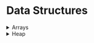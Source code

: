 # Data Structures

<details>
  <summary>Arrays</summary>

  - [Arrays - DS](https://github.com/wingkwong/competitive-programming/tree/master/hackerrank/problem-solving/data-structures/arrays/arrays-ds)
  - [2D Arrays - DS](https://github.com/wingkwong/competitive-programming/tree/master/hackerrank/problem-solving/data-structures/arrays/2d-arrays)
</details>

<details>
  <summary>Heap</summary>

  - [QHEAP1](https://github.com/wingkwong/competitive-programming/tree/master/hackerrank/problem-solving/data-structures/heap/qheap1)
</details>